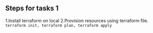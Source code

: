 ## Steps for tasks 1
1.Install terraform on local
2.Provision resources using terraform file.
`terraform init, terraform plan, terraform apply`
